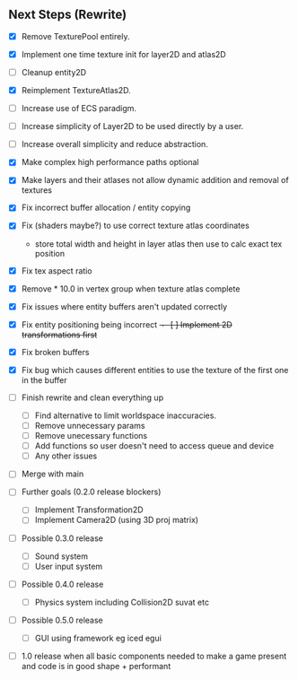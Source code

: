 ## Next Steps (Rewrite)
- [x] Remove TexturePool entirely.
- [x] Implement one time texture init for layer2D and atlas2D
- [ ] Cleanup entity2D
- [x] Reimplement TextureAtlas2D.
- [ ] Increase use of ECS paradigm.
- [ ] Increase simplicity of Layer2D to be used directly by a user.
- [ ] Increase overall simplicity and reduce abstraction.
- [x] Make complex high performance paths optional
- [x] Make layers and their atlases not allow dynamic addition and removal of textures
- [x] Fix incorrect buffer allocation / entity copying
- [x] Fix (shaders maybe?) to use correct texture atlas coordinates
  - store total width and height in layer atlas then use to calc exact tex position
- [x] Fix tex aspect ratio
- [x] Remove * 10.0 in vertex group when texture atlas complete
- [x] Fix issues where entity buffers aren't updated correctly
- [x] Fix entity positioning being incorrect
~~¬- [ ] Implement 2D transformations first~~
- [x] Fix broken buffers
- [x] Fix bug which causes different entities to use the texture of the first one in the buffer
- [ ] Finish rewrite and clean everything up
  - [ ] Find alternative to limit worldspace inaccuracies.
  - [ ] Remove unnecessary params
  - [ ] Remove unecessary functions
  - [ ] Add functions so user doesn't need to access queue and device
  - [ ] Any other issues
- [ ] Merge with main

- [ ] Further goals (0.2.0 release blockers)
  - [ ] Implement Transformation2D
  - [ ] Implement Camera2D (using 3D proj matrix)

- [ ] Possible 0.3.0 release
  - [ ] Sound system
  - [ ] User input system

- [ ] Possible 0.4.0 release
  - [ ] Physics system including Collision2D suvat etc

- [ ] Possible 0.5.0 release
  - [ ] GUI using framework eg iced egui

- [ ] 1.0 release when all basic components needed to make a game present and code is in good shape + performant
